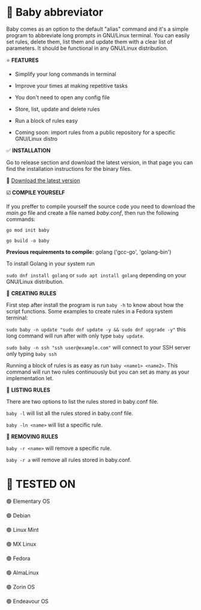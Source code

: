 # :baby: Baby abbreviator
Baby comes as an option to the default "alias" command and it's a simple program to abbreviate long prompts in GNU/Linux terminal.
You can easily set rules, delete them, list them and update them with a clear list of parameters. It should be functional in any GNU/Linux distribution.

⭐ **FEATURES**

* Simplify your long commands in terminal

* Improve your times at making repetitive tasks

* You don't need to open any config file

* Store, list, update and delete rules

* Run a block of rules easy

* Coming soon: import rules from a public repository for a specific GNU/Linux distro
  

:white_check_mark: **INSTALLATION**

Go to release section and download the latest version, in that page you can find the installation instructions for the binary files.

  🔗 [Download the latest version](https://github.com/manuwarfare/baby/releases/latest)

:ballot_box_with_check: **COMPILE YOURSELF**

If you preffer to compile yourself the source code you need to download the _main.go_ file and create a file named _baby.conf_, then run the following commands:

`go mod init baby`

`go build -o baby`

**Previous requirements to compile:** golang ('gcc-go', 'golang-bin')

To install Golang in your system run

  `sudo dnf install golang` or `sudo apt install golang` depending on your GNU/Linux distribution.
  

:pencil: **CREATING RULES**

First step after install the program is run `baby -h` to know about how the script functions. Some examples to create rules in a Fedora system terminal:

  `sudo baby -n update "sudo dnf update -y && sudo dnf upgrade -y"` this long command will run after with only type `baby update`.

  `sudo baby -n ssh "ssh user@example.com"` will connect to your SSH server only typing `baby ssh`

  Running a block of rules is as easy as run `baby <name1> <name2>`. This command will run two rules continuously but you can set as many as your implementation let.
  

:pencil: **LISTING RULES**

There are two options to list the rules stored in baby.conf file.

  `baby -l` will list all the rules stored in baby.conf file.

  `baby -ln <name>` will list a specific rule.

:pencil: **REMOVING RULES**

  `baby -r <name>` will remove a specific rule.
  
  `baby -r a` will remove all rules stored in baby.conf.

# 🤖 **TESTED ON**

🟢 Elementary OS

🟢 Debian

🟢 Linux Mint

🟢 MX Linux

🟢 Fedora

🟢 AlmaLinux

🟢 Zorin OS

🟢 Endeavour OS



